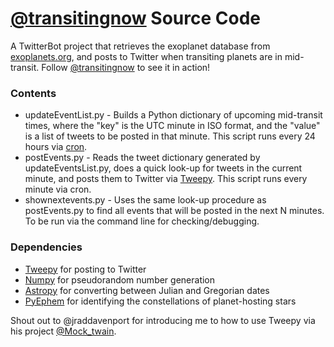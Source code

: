 [@transitingnow](https://twitter.com/transitingnow) Source Code
=============

A TwitterBot project that retrieves the exoplanet database from [exoplanets.org](http://www.exoplanets.org/), and posts to Twitter when transiting planets are in mid-transit. Follow [@transitingnow](https://twitter.com/transitingnow) to see it in action!

### Contents
* updateEventList.py - Builds a Python dictionary of upcoming mid-transit times, where the "key" is the UTC minute in ISO format, and the "value" is a list of tweets to be posted in that minute. This script runs every 24 hours via [cron](http://en.wikipedia.org/wiki/Cron).
* postEvents.py - Reads the tweet dictionary generated by updateEventsList.py, does a quick look-up for tweets in the current minute, and posts them to Twitter via [Tweepy](https://github.com/tweepy/tweepy). This script runs every minute via cron.
* shownextevents.py - Uses the same look-up procedure as postEvents.py to find all events that will be posted in the next N minutes. To be run via the command line for checking/debugging.

### Dependencies
* [Tweepy](https://github.com/tweepy/tweepy) for posting to Twitter
* [Numpy](http://www.scipy.org/) for pseudorandom number generation
* [Astropy](http://www.astropy.org/) for converting between Julian and Gregorian dates
* [PyEphem](http://rhodesmill.org/pyephem/) for identifying the constellations of planet-hosting stars


Shout out to @jraddavenport for introducing me to how to use Tweepy via his project [@Mock_twain](https://github.com/jradavenport/twainbot). 
